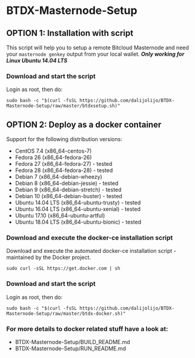 # BTDX-Masternode-Setup
## OPTION 1: Installation with script

This script will help you to setup a remote Bitcloud Masternode and need your `masternode genkey` output from your local wallet.
***Only working for Linux Ubuntu 14.04 LTS***

### Download and start the script
Login as root, then do:
```
sudo bash -c "$(curl -fsSL https://github.com/dalijolijo/BTDX-Masternode-Setup/raw/master/btdxsetup.sh)"
```

## OPTION 2: Deploy as a docker container

Support for the following distribution versions:
* CentOS 7.4 (x86_64-centos-7)
* Fedora 26 (x86_64-fedora-26)
* Fedora 27 (x86_64-fedora-27) - tested
* Fedora 28 (x86_64-fedora-28) - tested
* Debian 7 (x86_64-debian-wheezy)
* Debian 8 (x86_64-debian-jessie) - tested
* Debian 9 (x86_64-debian-stretch) - tested
* Debian 10 (x86_64-debian-buster) - tested
* Ubuntu 14.04 LTS (x86_64-ubuntu-trusty) - tested
* Ubuntu 16.04 LTS (x86_64-ubuntu-xenial) - tested
* Ubuntu 17.10 (x86_64-ubuntu-artful)
* Ubuntu 18.04 LTS (x86_64-ubuntu-bionic) - tested

### Download and execute the docker-ce installation script

Download and execute the automated docker-ce installation script - maintained by the Docker project.

```
sudo curl -sSL https://get.docker.com | sh
```

### Download and start the script
Login as root, then do:

```
sudo bash -c "$(curl -fsSL https://github.com/dalijolijo/BTDX-Masternode-Setup/raw/master/btdx-docker.sh)"
```

### For more details to docker related stuff have a look at:
* BTDX-Masternode-Setup/BUILD_README.md
* BTDX-Masternode-Setup/RUN_README.md
